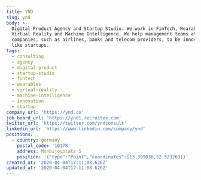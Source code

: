 ```yaml
---
title: YND
slug: ynd
body: >-
  Digital Product Agency and Startup Studio. We work in FinTech, Wearables,
  Virtual Reality and Machine Intelligence. We help management teams at big
  companies, such as airlines, banks and telecom providers, to be innovative
  like startups.
tags:
  - consulting
  - agency
  - digital-product
  - startup-studio
  - fintech
  - wearables
  - virtual-reality
  - machine-intelligence
  - innovation
  - startup
company_url: 'https://ynd.co'
job_board_url: 'https://ynd1.recruitee.com'
twitter_url: 'https://twitter.com/yndconsult'
linkedin_url: 'https://www.linkedin.com/company/ynd'
positions:
  - country: germany
    postal_code: '10178'
    address: Monbijouplatz 5
    position: '{"type":"Point","coordinates":[13.399036,52.523263]}'
created_at: '2020-04-04T17:11:08.626Z'
updated_at: '2020-04-04T17:11:08.626Z'
---
```


